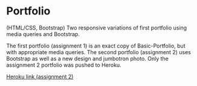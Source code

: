 # Portfolio

(HTML/CSS, Bootstrap) Two responsive variations of first portfolio using media queries and Bootstrap.

The first portfolio (assignment 1) is an exact copy of Basic-Portfolio, but with appropriate media queries. The second portfolio (assignment 2) uses Bootstrap as well as a new design and jumbotron photo. Only the assignment 2 portfolio was pushed to Heroku.

[Heroku link (assignment 2)](http://mighty-dawn-13739.herokuapp.com/)